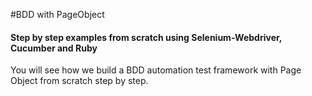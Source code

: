 #BDD with PageObject

#### Step by step examples from scratch using Selenium-Webdriver, Cucumber and Ruby

You will see how we build a BDD automation test framework with Page Object from scratch step by step.
